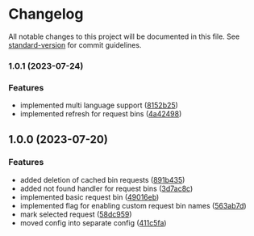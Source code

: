 # Changelog

All notable changes to this project will be documented in this file. See [standard-version](https://github.com/conventional-changelog/standard-version) for commit guidelines.

### 1.0.1 (2023-07-24)


### Features

* implemented multi language support ([8152b25](https://github.com/mamphis/req-bin/commit/8152b25f3117d8d4ec6694b488c0235be8b5fc99))
* implemented refresh for request bins ([4a42498](https://github.com/mamphis/req-bin/commit/4a4249826967696a5294f014d4f5349184ce08b0))

## 1.0.0 (2023-07-20)


### Features

* added deletion of cached bin requests ([891b435](https://github.com/mamphis/req-bin/commit/891b4357932e1a548fc03195f35eeaf2a5d19ee0))
* added not found handler for request bins ([3d7ac8c](https://github.com/mamphis/req-bin/commit/3d7ac8c8664239423bbc8d2b5434757bb4b293b2))
* implemented basic request bin ([49016eb](https://github.com/mamphis/req-bin/commit/49016ebca4ac154460d44ea60720aab9256713bd))
* implemented flag for enabling custom request bin names ([563ab7d](https://github.com/mamphis/req-bin/commit/563ab7d463848adccae20b28722de9e54eba6f84))
* mark selected request ([58dc959](https://github.com/mamphis/req-bin/commit/58dc959c956884315b277238f968458c0f3ac3b7))
* moved config into separate config ([411c5fa](https://github.com/mamphis/req-bin/commit/411c5fadcee4a36daf614888f7a7a3ce31dc5820))
